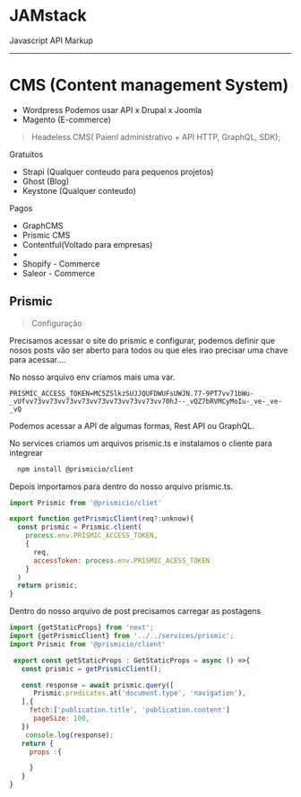 # JAMstack

Javascript
API
Markup

___  

# CMS (Content management System)

- Wordpress Podemos usar API
x Drupal
x Joomla
- Magento (E-commerce)

> Headeless CMS( Paienl administrativo + API HTTP, GraphQL, SDK);

Gratuitos

- Strapi (Qualquer conteudo para pequenos projetos)
- Ghost (Blog)
- Keystone (Qualquer conteudo)

Pagos

- GraphCMS
- Prismic CMS
- Contentful(Voltado para empresas)
-
- Shopify - Commerce
- Saleor - Commerce

## Prismic

> Configuração
>
Precisamos acessar o site do prismic e configurar, podemos definir que nosos posts vão ser aberto para todos ou que eles irao precisar uma chave para acessar....

No nosso arquivo env criamos mais uma var.

```env
PRISMIC_ACCESS_TOKEN=MC5ZSlkzSUJJQUFDWUFsUWJN.77-9PT7vv71bWu-_vUfvv73vv73vv73vv73vv73vv73vv73vv73vv70hJ--_vQZ7bRVMCyMoIu-_ve-_ve-_vQ
```

Podemos acessar a API de algumas formas, Rest API ou GraphQL.

No services criamos um arquivos prismic.ts e instalamos o cliente para integrear

```bash
  npm install @prismicio/client
```

Depois importamos para dentro do nosso arquivo prismic.ts.

```js
import Prismic from '@prismicio/cliet'

export function getPrismicClient(req?:unknow){
  const prismic = Prismic.client(
    process.env.PRISMIC_ACCESS_TOKEN,
    {
      req,
      accessToken: process.env.PRISMIC_ACESS_TOKEN
    }
  )
  return prismic;
}

```

Dentro do nosso arquivo de post precisamos carregar as postagens

```js
import {getStaticProps} from 'next';
import {getPrismicClient} from '../../services/prismic';
import Prismic from '@prismicio/client'

 export const getStaticProps : GetStaticProps = async () =>{
   const prismic = getPrismicClient();

   const response = await prismic.query([
      Prismic.predicates.at('document.type', 'navigation'),  
   ],{
     fetch:['publication.title', 'publication.content']
      pageSize: 100,
   })
    console.log(response);
   return {
     props :{

     }
   }
} 

```
